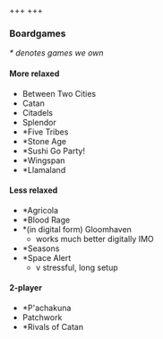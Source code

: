 +++
+++

### Boardgames

<i>* denotes games we own</i>

#### More relaxed
- Between Two Cities
- Catan
- Citadels
- Splendor
- *Five Tribes
- *Stone Age
- *Sushi Go Party!
- *Wingspan
- *Llamaland

#### Less relaxed
- *Agricola
- *Blood Rage
- *(in digital form) Gloomhaven
    - works much better digitally IMO
- *Seasons
- *Space Alert
    - v stressful, long setup

#### 2-player
- *P'achakuna
- Patchwork
- *Rivals of Catan